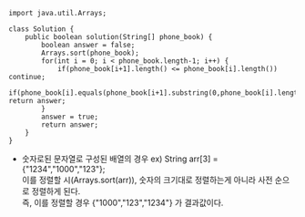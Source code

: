 ```
import java.util.Arrays;

class Solution {
    public boolean solution(String[] phone_book) {
        boolean answer = false;
        Arrays.sort(phone_book);
        for(int i = 0; i < phone_book.length-1; i++) {
        	if(phone_book[i+1].length() <= phone_book[i].length()) continue;
        	if(phone_book[i].equals(phone_book[i+1].substring(0,phone_book[i].length()))) return answer;
        }
        answer = true;
        return answer;
    }
}
```

* 숫자로된 문자열로 구성된 배열의 경우 ex) String arr[3] = {"1234","1000","123"};<br>
이를 정렬할 시(Arrays.sort(arr)), 숫자의 크기대로 정렬하는게 아니라 사전 순으로 정렬하게 된다.<br>
즉, 이를 정렬할 경우 {"1000","123","1234"} 가 결과값이다.
 

